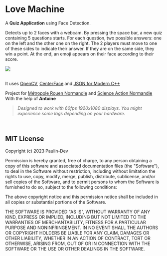 # Love Machine

A **Quiz Application** using Face Detection.

Detects up to 2 faces with a webcam. By pressing the space bar, a new quiz containing 5 questions starts. For each question, two possible answers: one on the left and the other one on the right. The 2 players must move to one of these sides to indicate their answer. If they are on the same side, they win a point. At the end, an emoji appears on their face according to their score.


<img src="resources/demo.gif">  
<br><br>

It uses [OpenCV](https://github.com/opencv/opencv), [CenterFace](https://github.com/Star-Clouds/CenterFace) and [JSON for Modern C++](https://github.com/nlohmann/json)

Project for [Métropole Rouen Normandie](https://www.linkedin.com/company/metropole-rouen-normandie/) and [Science Action Normandie](https://www.linkedin.com/company/science-action-normandie/)  
With the help of **Antoine**  

>*Designed to work with 60fps 1920x1080 displays. You might experience some lags depending on your hardware.*

<br>

## MIT License

Copyright (c) 2023 Paulin-Dev

Permission is hereby granted, free of charge, to any person obtaining a copy
of this software and associated documentation files (the "Software"), to deal
in the Software without restriction, including without limitation the rights
to use, copy, modify, merge, publish, distribute, sublicense, and/or sell
copies of the Software, and to permit persons to whom the Software is
furnished to do so, subject to the following conditions:

The above copyright notice and this permission notice shall be included in all
copies or substantial portions of the Software.

THE SOFTWARE IS PROVIDED "AS IS", WITHOUT WARRANTY OF ANY KIND, EXPRESS OR
IMPLIED, INCLUDING BUT NOT LIMITED TO THE WARRANTIES OF MERCHANTABILITY,
FITNESS FOR A PARTICULAR PURPOSE AND NONINFRINGEMENT. IN NO EVENT SHALL THE
AUTHORS OR COPYRIGHT HOLDERS BE LIABLE FOR ANY CLAIM, DAMAGES OR OTHER
LIABILITY, WHETHER IN AN ACTION OF CONTRACT, TORT OR OTHERWISE, ARISING FROM,
OUT OF OR IN CONNECTION WITH THE SOFTWARE OR THE USE OR OTHER DEALINGS IN THE
SOFTWARE.